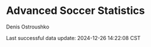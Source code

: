 # Advanced Soccer Statistics
Denis Ostroushko

<!-- gfm -->

Last successful data update: 2024-12-26 14:22:08 CST

